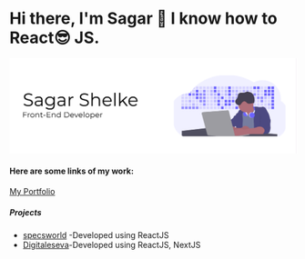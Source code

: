 # Hi there, I'm Sagar 👋 I know how to React:sunglasses: JS.

![Web Developer](https://github.com/seeprogramming/seeprogramming/blob/master/My%20Post.png)


#### Here are some links of my work:

[My Portfolio](https://sagarshelke-77.firebaseapp.com/)

##### Projects
- [specsworld](https://specsworld-beta.firebaseapp.com/) -Developed using ReactJS
- [Digitaleseva](https://digitaleseva.in/)-Developed using ReactJS, NextJS
 


